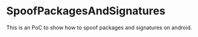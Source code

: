 # SpoofPackagesAndSignatures
This is an PoC to show how to spoof packages and signatures on android.
